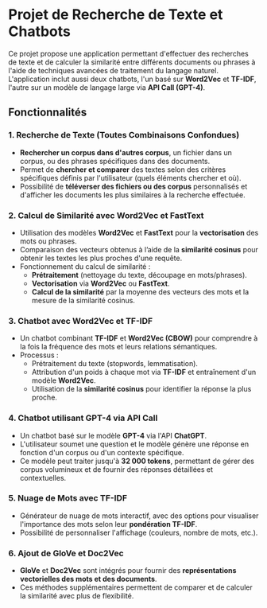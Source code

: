 # Projet de Recherche de Texte et Chatbots

Ce projet propose une application permettant d'effectuer des recherches de texte et de calculer la similarité entre différents documents ou phrases à l'aide de techniques avancées de traitement du langage naturel. L'application inclut aussi deux chatbots, l'un basé sur **Word2Vec** et **TF-IDF**, l'autre sur un modèle de langage large via **API Call (GPT-4)**.

## Fonctionnalités

### 1. Recherche de Texte (Toutes Combinaisons Confondues)
   - **Rechercher un corpus dans d'autres corpus**, un fichier dans un corpus, ou des phrases spécifiques dans des documents.
   - Permet de **chercher et comparer** des textes selon des critères spécifiques définis par l'utilisateur (quels éléments chercher et où).
   - Possibilité de **téléverser des fichiers ou des corpus** personnalisés et d'afficher les documents les plus similaires à la recherche effectuée.

### 2. Calcul de Similarité avec Word2Vec et FastText
   - Utilisation des modèles **Word2Vec** et **FastText** pour la **vectorisation** des mots ou phrases.
   - Comparaison des vecteurs obtenus à l’aide de la **similarité cosinus** pour obtenir les textes les plus proches d'une requête.
   - Fonctionnement du calcul de similarité :  
     - **Prétraitement** (nettoyage du texte, découpage en mots/phrases).
     - **Vectorisation** via **Word2Vec** ou **FastText**.
     - **Calcul de la similarité** par la moyenne des vecteurs des mots et la mesure de la similarité cosinus.

### 3. Chatbot avec Word2Vec et TF-IDF
   - Un chatbot combinant **TF-IDF** et **Word2Vec (CBOW)** pour comprendre à la fois la fréquence des mots et leurs relations sémantiques.
   - Processus :  
     - Prétraitement du texte (stopwords, lemmatisation).
     - Attribution d'un poids à chaque mot via **TF-IDF** et entraînement d'un modèle **Word2Vec**.
     - Utilisation de la **similarité cosinus** pour identifier la réponse la plus proche.

### 4. Chatbot utilisant GPT-4 via API Call
   - Un chatbot basé sur le modèle **GPT-4** via l'API **ChatGPT**.
   - L'utilisateur soumet une question et le modèle génère une réponse en fonction d'un corpus ou d'un contexte spécifique.
   - Ce modèle peut traiter jusqu'à **32 000 tokens**, permettant de gérer des corpus volumineux et de fournir des réponses détaillées et contextuelles.

### 5. Nuage de Mots avec TF-IDF
   - Générateur de nuage de mots interactif, avec des options pour visualiser l'importance des mots selon leur **pondération TF-IDF**.
   - Possibilité de personnaliser l'affichage (couleurs, nombre de mots, etc.).

### 6. Ajout de GloVe et Doc2Vec
   - **GloVe** et **Doc2Vec** sont intégrés pour fournir des **représentations vectorielles des mots et des documents**.
   - Ces méthodes supplémentaires permettent de comparer et de calculer la similarité avec plus de flexibilité.

